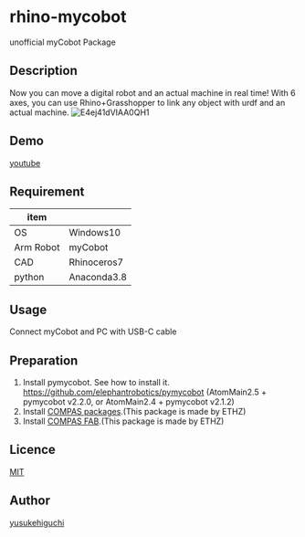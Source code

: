 # rhino-mycobot
unofficial myCobot Package

## Description
Now you can move a digital robot and an actual machine in real time! With 6 axes, you can use Rhino+Grasshopper to link any object with urdf and an actual machine.
![E4ej41dVIAA0QH1](https://user-images.githubusercontent.com/36808163/126074631-a4cc930a-aa1e-41f8-a7f3-36da0dc6f8e4.jpg)
## Demo
[youtube](https://www.youtube.com/watch?v=F2F7dBSZWgw)
## Requirement
| item |  |
| --- | --- |
| OS | Windows10 |
| Arm Robot | myCobot |
| CAD | Rhinoceros7 |
| python | Anaconda3.8 |
## Usage
Connect myCobot and PC with USB-C cable
## Preparation
1. Install pymycobot. See how to install it. https://github.com/elephantrobotics/pymycobot (AtomMain2.5 + pymycobot v2.2.0, or AtomMain2.4 + pymycobot v2.1.2)
1. Install [COMPAS packages](https://compas.dev/compas/latest/installation.html).(This package is made by ETHZ)
1. Install [COMPAS FAB](https://gramaziokohler.github.io/compas_fab/latest/getting_started.html).(This package is made by ETHZ)
## Licence

[MIT](https://github.com/tcnksm/tool/blob/master/LICENCE)
## Author

[yusukehiguchi](https://github.com/YUSUKE-HIGUCHI)
